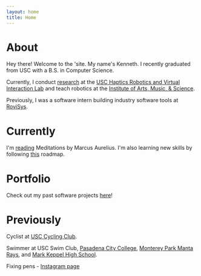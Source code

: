 ```yaml
---
layout: home
title: Home
---
```


# About

Hey there! Welcome to the 'site. My name's Kenneth. I recently graduated from USC with a B.S. in Computer Science.

Currently, I conduct [research](https://bpb-us-e2.wpmucdn.com/sites.uci.edu/dist/2/5230/files/2023/09/64_SCR_23_Kenneth_Tiet.pdf) at the [USC Haptics Robotics and Virtual Interaction Lab](https://sites.usc.edu/culbertson/) and teach robotics at the [Institute of Arts, Music, & Science](http://www.iams-usa.org/). 

Previously, I was a software intern building industry software tools at [RoviSys](https://www.rovisys.com).

# Currently
I'm [reading](read) Meditations by Marcus Aurelius. I'm also learning new skills by following [this](https://roadmap.sh/backend) roadmap.

# Portfolio
Check out my past software projects [here](portfolio)!

# Previously
Cyclist at [USC Cycling Club](https://usccycling.com/).

Swimmer at USC Swim Club, [Pasadena City College](https://pcclancers.com/sports/mswimdive/index), [Monterey Park Manta Rays](https://www.gomotionapp.com/team/campmr/page/home), and [Mark Keppel High School](https://www.mkhs.org/).

Fixing pens - [Instagram page](https://www.instagram.com/kayteepens/)

<!-- This is the home page. It can be used for a short introduction. [Click here](cv) to see the full CV, and [here](assets/files/cv.pdf) to download a print version. The theme also ships with a blog: [click here](posts) to scroll posts from the most recent. Finally, [click here](404) to see a page that can't be found.

By default, the theme only contains these few pages in order to stay lean and flexible. However, it can be easily extended to accommodate more pages, [collections](https://jekyllrb.com/docs/collections/), [categories, and tags](https://jekyllrb.com/docs/posts/#tags-and-categories).

Below is a list of blog posts included for illustrative purposes. Make sure to delete or modify them before deploying your website. -->

<!-- {% include archive.html %} -->
